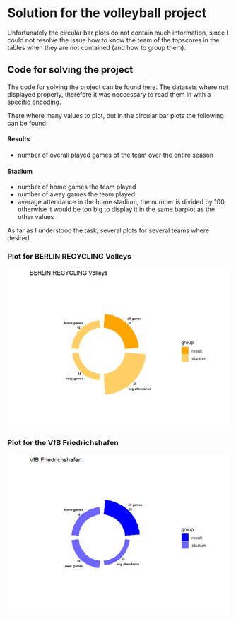# Solution for the volleyball project

Unfortunately the circular bar plots do not contain much information,
since I could not resolve the issue how to know the team of the
topscores in the tables when they are not contained (and how to group
them).

## Code for solving the project

The code for solving the project can be found
[here](https://github.com/Dr-Eberle-Zentrum/Data-projects-with-R-and-GitHub/blob/volleyball_solution_from_Jana/Projects/laura-burk/volleyball-project/JanaKimmich.Rmd).
The datasets where not displayed properly, therefore it was neccessary
to read them in with a specific encoding.

There where many values to plot, but in the circular bar plots the
following can be found:

#### Results

-   number of overall played games of the team over the entire season

#### Stadium

-   number of home games the team played
-   number of away games the team played
-   average attendance in the home stadium, the number is divided by
    100, otherwise it would be too big to display it in the same barplot
    as the other values

As far as I understood the task, several plots for several teams where
desired:

### Plot for BERLIN RECYCLING Volleys

![](JanaKimmich_files/figure-markdown_strict/setup-1.png)

### Plot for the VfB Friedrichshafen

![](JanaKimmich_files/figure-markdown_strict/setup-2.png)
